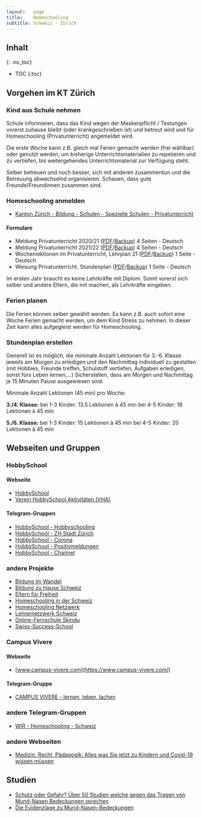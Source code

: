 ```yaml
---
layout:   page
title:    Homeschooling
subtitle: Schweiz - Zürich
---
```


## Inhalt
{: .no_toc}

* TOC
{:toc}

## Vorgehen im KT Zürich
 
### Kind aus Schule nehmen
Schule informieren, dass das Kind wegen der Maskenpflicht / Testungen vorerst zuhause bleibt (oder krankgeschrieben ist) und betreut wird und für Homeschooling (Privatunterricht) angemeldet wird.
 
Die erste Woche kann z.B. gleich mal Ferien gemacht werden (frei wählbar) oder genutzt werden, um bisherige Unterrichtsmaterialien zu repetieren und zu vertiefen, bis weitergehendes Unterrichtsmaterial zur Verfügung steht.

Selber betreuen und noch besser, sich mit anderen zusammentun und die Betreuung abwechselnd organisieren. Schauen, dass gute Freunde/Freundinnen zusammen sind.

### Homeschooling anmelden

 * [Kanton Zürich - Bildung - Schulen - Spezielle Schulen - Privatunterricht](https://www.zh.ch/de/bildung/schulen/spezielle-schulen.html#1231868385)

#### Formulare

 *  Meldung Privatunterricht 2020/21 ([PDF](https://www.zh.ch/content/dam/zhweb/bilder-dokumente/themen/bildung/schulen/spezielle-schulen/privatunterricht_formular_meldung_20-21.pdf)/[Backup](/assets/files/homeschooling/privatunterricht_formular_meldung_20-21.pdf)) 4 Seiten - Deutsch
 *  Meldung Privatunterricht 2021/22 ([PDF](https://www.zh.ch/content/dam/zhweb/bilder-dokumente/themen/bildung/schulen/spezielle-schulen/formular_meldung_privatunterricht.pdf)/[Backup](/assets/files/homeschooling/formular_meldung_privatunterricht_21-22.pdf)) 4 Seiten - Deutsch
 *  Wochenlektionen im Privatunterricht, Lehrplan 21 ([PDF](https://www.zh.ch/content/dam/zhweb/bilder-dokumente/themen/bildung/schulen/spezielle-schulen/privatunterricht_wochenlektionen.pdf)/[Backup](/assets/files/homeschooling/privatunterricht_wochenlektionen.pdf)) 1 Seite - Deutsch
 *  Weisung Privatunterricht. Stundenplan ([PDF](https://www.zh.ch/content/dam/zhweb/bilder-dokumente/themen/bildung/schulen/spezielle-schulen/privatunterricht_weisung_max_anzahl_lektionen.pdf)/[Backup](/assets/files/homeschooling/privatunterricht_weisung_max_anzahl_lektionen.pdf)) 1 Seite - Deutsch

Im ersten Jahr braucht es keine Lehrkräfte mit Diplom. Somit vorerst sich selber und andere Eltern, die mit machen, als Lehrkräfte eingeben.

### Ferien planen
Die Ferien können selber gewählt werden. Es kann z.B. auch sofort eine Woche Ferien gemacht werden, um dem Kind Stress zu nehmen. In dieser Zeit kann alles aufgegleist werden für Homeschooling.
 
### Stundenplan erstellen

Generell ist es möglich, die minimale Anzahl Lektionen für 3.-6. Klasse jeweils am Morgen zu erledigen und den Nachmittag individuell zu gestalten (mit Hobbies, Freunde treffen, Schulstoff vertiefen, Aufgaben erledigen, sonst fürs Leben lernen,...)
Sicherstellen, dass am Morgen und Nachmittag je 15 Minuten Pause ausgewiesen sind.

Minimale Anzahl Lektionen (45 min) pro Woche:

**3./4. Klasse:**
bei 1-3 Kinder:  13.5 Lektionen à 45 min
bei 4-5 Kinder:  18 Lektionen à 45 min

**5./6. Klasse:**
bei 1-3 Kinder:  15 Lektionen à 45 min
bei 4-5 Kinder:  20 Lektionen à 45 min

## Webseiten und Gruppen

### HobbySchool 

#### Webseite

 * [HobbySchool](http://hobbyschool.ch)
 * [Verein HobbySchool Aktivitäten (VHA)](http://www.hobbyschool-aktivitaeten.ch/)

#### Telegram-Gruppen

 * [HobbySchool - Hobbyschooling](https://t.me/joinchat/UsqNs6Rju_scOIJJ)
 * [HobbySchool - ZH Stadt Zürich](https://t.me/joinchat/RXdT1ON7JTsfFzVd)
 * [HobbySchool - Corona](https://t.me/joinchat/Haf2AbCNrVbsbo4U)
 * [HobbySchool - Positivmeldungen](https://t.me/joinchat/IGgj0F6Lh9v5ePZR)
 * [HobbySchool - Channel](https://t.me/joinchat/UsqNs6Rju_scOIJJ)

### andere Projekte

 * [Bildung im Wandel](https://www.bildungimwandel.ch/)
 * [Bildung zu Hause Schweiz](https://www.bildungzuhause.ch)
 * [Eltern für Freiheit](https://www.elternfuerfreiheit.ch)
 * [Homeschooling in der Schweiz](https://swisshomeschoolfamily.org)
 * [Homeschooling Netzwerk](https://www.homeschooling-netzwerk.ch/)
 * [Lehrernetzwerk Schweiz](https://www.lehrernetzwerk-schweiz.ch/)
 * [Online-Fernschule Skindu](https://skindu.ch/)
 * [Swiss-Success-School](http://future-of-school.ch/)
 
### Campus Vivere

#### Webseite

 * [www.campus-vivere.com](https://www.campus-vivere.com/)

#### Telegram-Gruppe

 * [CAMPUS VIVERE - lernen, leben, lachen](https://t.me/CAMPUS_VIVERE)

### andere Telegram-Gruppen

 * [WIR - Homeschooling - Schweiz](https://t.me/wirhomeschoolingschweiz)

### andere Webseiten

 * [Medizin, Recht, Pädagogik: Alles was Sie jetzt zu Kindern und Covid-19 wissen müssen](https://report24.news/medizin-recht-paedagogik-alles-was-sie-jetzt-zu-kindern-und-covid-19-wissen-muessen)

## Studien

 * [Schutz oder Gefahr? Über 50 Studien welche gegen das Tragen von Mund-Nasen Bedeckungen sprechen](https://corona-blog.net/schutz_oder_gefahr_ueber_50_studien-welche-gegen-das-tragen-von-mund-nasen-bedeckungen-sprechen/)
 * [Die Evidenzlage zu Mund-Nasen-Bedeckungen](https://www.aerztefueraufklaerung.de/masken/index.php)
